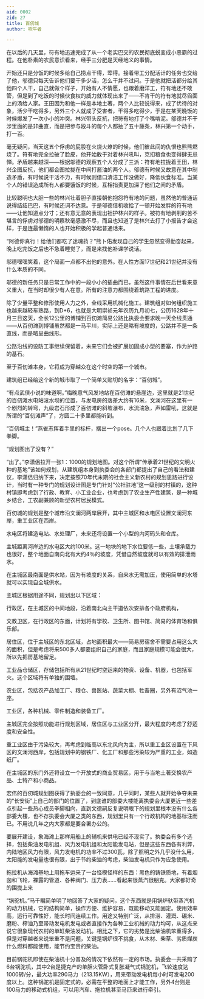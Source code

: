 ```yaml
---
aid: 0002
zid: 27
title: 百仞城
author: 吹牛者

---
```




  在以后的几天里，符有地迅速完成了从一个老实巴交的农民彻底蜕变成小恶霸的过程。在他朴素的农民意识看来，经手三分肥是天经地义的事情。

  开始还只是分饭的时候多给自己捞点干得，荤得。接着带工分配活计的任务也交给了他，邬德只每天告诉他们要干多少活，怎么干并不过问。于是他就把活都分给其他四个人干，自己就做个样子，开始有人不情愿，也跟着磨洋工，符有地还不敢管，但是到了吃饭的时候伙食权的威力就体现出来了——不肯干的符有地就尽舀面上的汤给人家。王田因为和他一样是本地土著，两个人比较说得来，成了优待的对象，活少干吃得多，另外三个人就成了受害者，干得多吃得少，于是在某天晚饭的时候爆发了一次小小的冲突。林兴带头反抗，把符有地打了个嘴啃泥。邬德并不干涉里面的是非曲直，而是把参与殴斗的每个人都抽了五十藤条，林兴第一个动手，打一百。

  毫无疑问，当天这五个俘虏的屁股在火烧火燎的时候，他们彼此间的仇恨也熊熊燃烧了。符有地完全拉破了脸皮，他开始敢于对着林兴吼叫，克扣粮食也变得肆无忌惮。矛盾越来越深——根据邬德的观察五个人分成了三派：符有地拉拢着王田，林兴企图反抗，他们都企图拉拢在中间打酱油的两个人。邬德有时候又故意在其中制造矛盾，有时候说干活不力，有时候则借口清洁工作没做好，降低伙食标准。当某个人的错误造成所有人都要饿饭的时候，互相指责更加深了他们之间的矛盾。

  比较聪明也大胆一些的林兴壮着胆子直接朝他抱怨符有地的问题，虽然他的普通话说得结结巴巴，有时候还词不达意。于是邬德借机收拾了一顿开始发胖的符有地——让他知道点分寸；还有意无意的表现出袒护林兴的样子。被符有地剥削的苦不堪言的俘虏对邬德的明察秋毫感激不尽，而且也知道了是林兴去打了小报告才会这样，于是连最懒惰的人也开始积极的学起普通话来。

  “阿德你真行！给他们都吃了迷魂药？”熊卜佑发现自己的学生忽然变得勤奋起来，晚上吃完饭之后也不急着睡觉了，而是来找他补课学说话。

  邬德嘿嘿笑着，这个局面一点都不出他的意外。在人性方面17世纪和21世纪并没有什么本质的不同。

  邬德的新任务只是日常工作中的一段小小的插曲而已，虽然这件事情在后世看来意义重大，在当时却很少有人在意。所有的注意力都围绕着筑路工程的进度。

  除了少量平整和修形使用人力之外，全线采用机械化施工。建筑组对如何组织施工也越来越轻车熟路，到D+6，也就是大明崇祯元年农历九月初七，公历1628年十月三日这天，全长12公里的博铺到百仞滩简易公路比执委会要求晚一天全线贯通——从百仞滩到博铺虽然都是一马平川，实际上还是略有坡度的，公路并不是一条直线，而是略呈曲线形。

  公路沿线的设防工事继续保留着，未来它们会被扩展加固成小型的要塞，作为护路的基石。

  至于百仞滩本身，它将成为穿越众在这个时空的第一个城市。

  建筑组已经给这个新的城市取了一个简单又贴切的名字：“百仞城”。

  “有点武侠小说的味道啊。”梅晚意气风发地站在百仞滩的悬崖边，这里就是21世纪的百仞滩水电站滚水坝的位置，与发电房的落差大约有16米，文澜河在这里有一个剧烈的转弯，九级岩石形成了百仞滩的斜坡瀑布，水流湍急，声如雷吼，这就是所谓的“百仞滩声”了，方圆二十多里都能听到。

  “百仞城主！”燕雀志挥着手里的标杆，摆出一个pose。几个人也跟着比划了几下拳脚。

  “规划图出了没有？”

  “出了。”李潇侣拉开一张1：1000的规划地图。对这个所谓“传承着21世纪的文明火种的基地”该如何规划，从建筑组本身到执委会的各部门都提出了自己的看法和建议，李潇侣归纳下来，决定按照70年代末期的社会主义新农村的规划思路进行设计，当时有一种专门的规划设计图是专门针对“公社驻地”这一级别的村镇的，这种村镇即考虑到了行政、教育、小工业企业，也考虑到了农业生产性建筑，是一种城乡结合，工农副兼顾的新型农村居民模式。

  百仞城的规划是整个城市沿文澜河两岸展开，其中主城区和水电区设置文澜河东岸，重工业区在西岸。

  水电区将建造电站、水处理厂，未来还将设置一个小型的内河码头和仓库。

  主城距离河岸边的水电区大约100米。这一地块的地下水位要低一些，土壤承载力也很好，整个地面自南向北有大约4％的坡度，凭借自然坡度就可以有效的排泄雨水。

  在主城区最南面是供水站，因为有坡度的关系，自来水无需加压，使用简单的水塔就可以实现自全城供水。

  主城区根据用途不同，规划出以下区域：

  行政区，在主城区的中间地段，沿着南北向主干道依次安排各个政府机构，

  文教卫区，在行政区的东面，计划将有学校、卫生所、图书馆、简易的体育场和俱乐部。

  居住区，位于主城区的东北区域，占地面积最大——简易房宿舍不需要占用这么大的面积，但是考虑将来500多人都要组织自己的家庭，而且家庭规模可能会很大，所以先把房基地留足。

  工业品仓储区，存储包括所有从21世纪时空运来的物资、设备、机器，也包括军火。这个区域将有单独的围墙。

  农业区，包括农产品加工厂、粮仓、兽医站、蔬菜大棚、牲畜圈，另外有沼气池一座。

  工业区，各种机械、零件制造和装备工厂。

  主城区完全按照功能进行规划区域，居住区与工业区分开，最大程度的考虑了舒适度和安全性。

  重工业区由于污染较大，再考虑到临高以东北风向为主，所以重工业区设置在下风区的文澜河西岸，包括规划中的钢铁厂、化工厂和那些污染较为严重的工业，如造纸厂。

  在主城区的东门外还将设立一个开放式的商业贸易区，用于与当地土著交换农产品、土特产和小商品。

  宏伟的百仞城规划图获得了执委会的一致同意，几乎同时，某些人就开始争夺未来的“长安街”上自己的部门的位置了，到底谁的部委大楼能离执委会大厦更近一些差点引起一些热心成员拳脚相向，直到文德嗣反复说明眼下的规划里根本没有什么各部委大楼，也不存执委会大厦之类的东西，规划里只有一个行政机构的地基标注而已。不用说几年之内大家都是要合署办公的。

  要展开建设，象海滩上那样用船上的辅机来供电已经不现实了。执委会有多个选择，包括柴油发电机组、风力发电机组和太阳能发电站，但是这些东西各有利弊，内陆地区风力有限，风力发电机的功率不过300瓦，除了照明之外几乎没什么用，太阳能的发电量也很有限，出于节约柴油的考虑，柴油发电机只作为应急使用。

  拖拉机从海滩基地上用拖车运来了一台怪模怪样的东西：黑色的铸铁质地，有着烟囱和飞轮，裸露的管道、各种阀门、压力表……看起来很蒸汽很朋克。大家都好奇的围拢上来

  “锅驼机。”马千瞩简单明了地回答了大家的疑问，这个东西就是用锅炉驮带蒸汽机的动力机械，它的结构简单，操作方便、维护容易，既能移动又能固定。使用效率高，运行可靠性好，能长时间连续工作。用途又特别广泛，从排涝、灌溉、碾米、磨粉、榨油乃至带动发电机发电或者直接作为各种工业机械的动力均可，从这点来说它很象现代农村的单缸柴油发动机。相比之下，它的劣势是比柴油机笨重得多，但是对穿越者来说笨重不是问题，关键是锅炉很不挑食，从木材、柴草、劣质煤炭什么燃料都能使用，能节约宝贵的柴油。

  目前锅驼机即使在柴油机十分普及的情况下依然有一定的市场。执委会一共采购了6台锅驼机，其中2台是捷克产的单胆火管卧式复胀凝气式锅驼机，飞轮速度达1000转/分，最大功率290马力（213.15KW），用来带动发电机每小时可发电200度以上。这种锅驼机是固定式的，必需在平整的地面上才能工作，另外4台则是100马力的移动式机组，可以用汽车、拖拉机甚至马匹来进行牵引。



